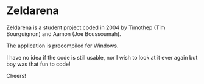 # Zeldarena

Zeldarena is a student project coded in 2004 by Timothep (Tim Bourguignon) and Aamon (Joe Boussoumah). 

The application is precompiled for Windows.

I have no idea if the code is still usable, nor I wish to look at it ever again but boy was that fun to code!

Cheers!
